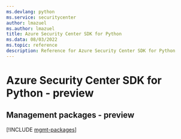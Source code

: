 ```yaml
---
ms.devlang: python
ms.service: securitycenter
author: lmazuel
ms.author: lmazuel
title: Azure Security Center SDK for Python
ms.data: 08/03/2022
ms.topic: reference
description: Reference for Azure Security Center SDK for Python
---
```

# Azure Security Center SDK for Python - preview

## Management packages - preview
[!INCLUDE [mgmt-packages](security-center-mgmt-index.md)]